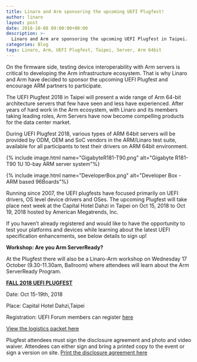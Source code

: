 ```yaml
---
title: Linaro and Arm sponsoring the upcoming UEFI Plugfest!
author: linaro
layout: post
date: 2018-10-08 09:00:00+00:00
description: >-
  Linaro and Arm are sponsoring the upcoming UEFI Plugfest in Taipei.  
categories: Blog
tags: Linaro, Arm, UEFI Plugfest, Taipei, Server, Arm 64bit
---
```

On the firmware side, testing device interoperability with Arm servers is critical to developing the Arm infrastructure ecosystem. That is why Linaro and Arm have decided to sponsor the upcoming UEFI Plugfest and encourage ARM partners to participate. 

The UEFI Plugfest 2018 in Taipei will present a wide range of Arm 64-bit architecture servers that few have seen and less have experienced. After years of hard work in the Arm ecosystem, with Linaro and its members taking leading roles, Arm Servers have now become compelling products for the data center market.

During UEFI Plugfest 2018, various types of ARM 64bit servers will be provided by ODM, OEM and SoC vendors in the ARM/Linaro test suite, available for all participants to test their drivers on ARM 64bit environment.

{% include image.html name="GigabyteR181-T90.png" alt="Gigabyte R181-T90 1U 10-bay ARM server system"%}

{% include image.html name="DeveloperBox.png" alt="Developer Box - ARM based 96Boards"%}

Running since 2007, the UEFI plugfests have focused primarily on UEFI drivers, OS level device drivers and OSes. The upcoming Plugfest will take place next week at the Capital Hotel Dahzi in Taipei on Oct 15, 2018 to Oct 19, 2018 hosted by American Megatrends, Inc.

If you haven’t already registered and would like to have the opportunity to test your platforms and devices while learning about the latest UEFI specification enhancements, see below details to sign up!

**Workshop: Are you Arm ServerReady?**

At the Plugfest there will also be a Linaro-Arm workshop on Wednesday 17 October (9.30-11.30am, Ballroom) where attendees will learn about the Arm ServerReady Program.

**[FALL 2018 UEFI PLUGFEST](http://www.uefi.org/2018FallPlugfest)**

Date: Oct 15-19th, 2018

Place: Capital Hotel Dahzi,Taipei 

Registration: UEFI Forum members can register [here](http://bit.ly/2v5VJ3F0)

[View the logistics packet here](https://www.uefi.org/sites/default/files/resources/Fall_2018_UEFI_Plugfest_Logistic_Info_Final%20as%20of%207.25.pdf)

Plugfest attendees must sign the disclosure agreement and photo and video waiver.  Attendees can either sign and bring a printed copy to the event or sign a version on site. [Print the disclosure agreement here](https://www.uefi.org/sites/default/files/resources/Disclosure%20Agreements_Fall%202018%20UEFI%20Plugfest%207.25.18.pdf)







 

  





